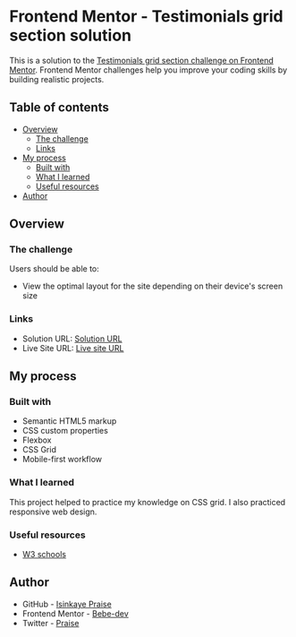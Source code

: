 # Frontend Mentor - Testimonials grid section solution

This is a solution to the [Testimonials grid section challenge on Frontend Mentor](https://www.frontendmentor.io/challenges/testimonials-grid-section-Nnw6J7Un7). Frontend Mentor challenges help you improve your coding skills by building realistic projects. 

## Table of contents

- [Overview](#overview)
  - [The challenge](#the-challenge)
  - [Links](#links)
- [My process](#my-process)
  - [Built with](#built-with)
  - [What I learned](#what-i-learned)
  - [Useful resources](#useful-resources)
- [Author](#author)


## Overview

### The challenge

Users should be able to:

- View the optimal layout for the site depending on their device's screen size

### Links

- Solution URL: [Solution URL](https://github.com/Bebe-dev/Testimonials-grid-section)
- Live Site URL: [Live site URL](https://bebe-dev.github.io/Testimonials-grid-section/)

## My process

### Built with

- Semantic HTML5 markup
- CSS custom properties
- Flexbox
- CSS Grid
- Mobile-first workflow


### What I learned

This project helped to practice my knowledge on CSS grid. I also practiced responsive web design.

### Useful resources

- [W3 schools](https://w3schools.com) 

## Author

- GitHub - [Isinkaye Praise](https://github.com/Bebe-dev)
- Frontend Mentor - [Bebe-dev](https://www.frontendmentor.io/profile/Bebe-dev)
- Twitter - [Praise](https://www.twitter.com/fisayo2_5)
